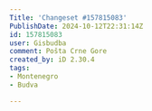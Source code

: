 ```yaml
---
Title: 'Changeset #157815083'
PublishDate: 2024-10-12T22:31:14Z
id: 157815083
user: Gisbudba
comment: Pošta Crne Gore
created_by: iD 2.30.4
tags:
- Montenegro
- Budva

---
```

